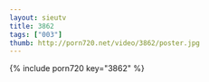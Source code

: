 ```yaml
--- 
layout: sieutv
title: 3862
tags: ["003"]
thumb: http://porn720.net/video/3862/poster.jpg
---
```

{% include porn720 key="3862" %} 
